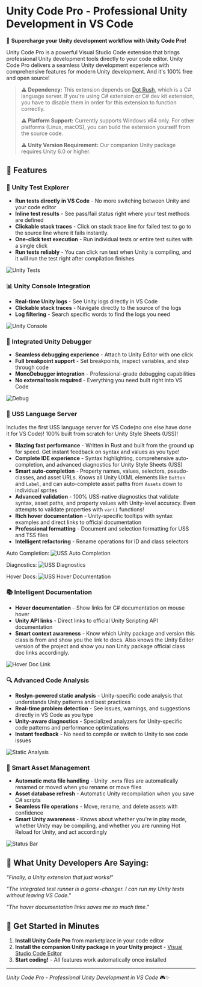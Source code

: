 # Unity Code Pro - Professional Unity Development in VS Code

🚀 **Supercharge your Unity development workflow with Unity Code Pro!**

Unity Code Pro is a powerful Visual Studio Code extension that brings professional Unity development tools directly to your code editor. Unity Code Pro delivers a seamless Unity development experience with comprehensive features for modern Unity development. And it's 100% free and open source!

> **⚠️ Dependency:** This extension depends on [Dot Rush](https://github.com/JaneySprings/DotRush), which is a C# language server. If you're using C# extension or C# dev kit extension, you have to disable them in order for this extension to function correctly.
> 
> **⚠️ Platform Support:** Currently supports Windows x64 only. For other platforms (Linux, macOS), you can build the extension yourself from the source code.
> 
> **⚠️ Unity Version Requirement:** Our companion Unity package requires Unity 6.0 or higher.

## 🎯 Features

### 🧪 **Unity Test Explorer**
- **Run tests directly in VS Code** - No more switching between Unity and your code editor
- **Inline test results** - See pass/fail status right where your test methods are defined
- **Clickable stack traces** - Click on stack trace line for failed test to go to the source line where it fails instantly.
- **One-click test execution** - Run individual tests or entire test suites with a single click
- **Run tests reliably** - You can click run test when Unity is compiling, and it will run the test right after compilation finishes

![Unity Tests](./assets/Run%20Unity%20Tests%20In%20VS%20Code.webp)

### 📊 **Unity Console Integration**
- **Real-time Unity logs** - See Unity logs directly in VS Code
- **Clickable stack traces** - Navigate directly to the source of the logs
- **Log filtering** - Search specific words to find the logs you need

![Unity Console](./assets/Unity%20Console.webp)

### 🐛 **Integrated Unity Debugger**
- **Seamless debugging experience** - Attach to Unity Editor with one click
- **Full breakpoint support** - Set breakpoints, inspect variables, and step through code
- **MonoDebugger integration** - Professional-grade debugging capabilities
- **No external tools required** - Everything you need built right into VS Code

![Debug](./assets/Debug%20in%20VS%20Code.webp)

### 🎨 **USS Language Server**
Includes the first USS language server for VS Code(no one else have done it for VS Code)! 100% built from scratch for Unity Style Sheets (USS)!

- **Blazing fast performance** - Written in Rust and built from the ground up for speed. Get instant feedback on syntax and values as you type!
- **Complete IDE experience** - Syntax highlighting, comprehensive auto-completion, and advanced diagnostics for Unity Style Sheets (USS)
- **Smart auto-completion** - Property names, values, selectors, pseudo-classes, and asset URLs. Knows all Unity UXML elements like `Button` and `Label`, and can auto-complete asset paths from `Assets` down to individual sprites
- **Advanced validation** - 100% USS-native diagnostics that validate syntax, asset paths, and property values with Unity-level accuracy. Even attempts to validate properties with `var()` functions!
- **Rich hover documentation** - Unity-specific tooltips with syntax examples and direct links to official documentation
- **Professional formatting** - Document and selection formatting for USS and TSS files
- **Intelligent refactoring** - Rename operations for ID and class selectors

Auto Completion:
![USS Auto Completion](./assets/USS%20Auto%20Completion%202.webp)

Diagnostics:
![USS Diagnostics](./assets/USS%20Diagnostics.webp)

Hover Docs:
![USS Hover Documentation](./assets/USS%20Hover%20Docs.webp)

### 📚 **Intelligent Documentation**
- **Hover documentation** - Show links for C# documentation on mouse hover
- **Unity API links** - Direct links to official Unity Scripting API documentation
- **Smart context awareness** - Know which Unity package and version this class is from and show you the link to docs. Also knows the Unity Editor version of the project and show you non Unity package official class doc links accordingly.

![Hover Doc Link](./assets/Hover%20Doc%20Link.webp)

### 🔍 **Advanced Code Analysis**
- **Roslyn-powered static analysis** - Unity-specific code analysis that understands Unity patterns and best practices
- **Real-time problem detection** - See issues, warnings, and suggestions directly in VS Code as you type
- **Unity-aware diagnostics** - Specialized analyzers for Unity-specific code patterns and performance optimizations
- **Instant feedback** - No need to compile or switch to Unity to see code issues

![Static Analysis](./assets/Static%20Analysis.webp)

### 🔄 **Smart Asset Management**
- **Automatic meta file handling** - Unity `.meta` files are automatically renamed or moved when you rename or move files
- **Asset database refresh** - Automatic Unity recompilation when you save C# scripts
- **Seamless file operations** - Move, rename, and delete assets with confidence
- **Smart Unity awareness** - Knows about whether you're in play mode, whether Unity may be compiling, and whether you are running Hot Reload for Unity, and act accordingly

![Status Bar](./assets/Status%20Bar.webp)

## 🌟 What Unity Developers Are Saying:

*"Finally, a Unity extension that just works!"*

*"The integrated test runner is a game-changer. I can run my Unity tests without leaving VS Code."*

*"The hover documentation links saves me so much time."*

## 🚀 Get Started in Minutes

1. **Install Unity Code Pro** from marketplace in your code editor
2. **Install the companion Unity package in your Unity project** - [Visual Studio Code Editor](https://github.com/hackerzhuli/com.hackerzhuli.code)
3. **Start coding!** - All features work automatically once installed

---

*Unity Code Pro - Professional Unity Development in VS Code* 🎮✨